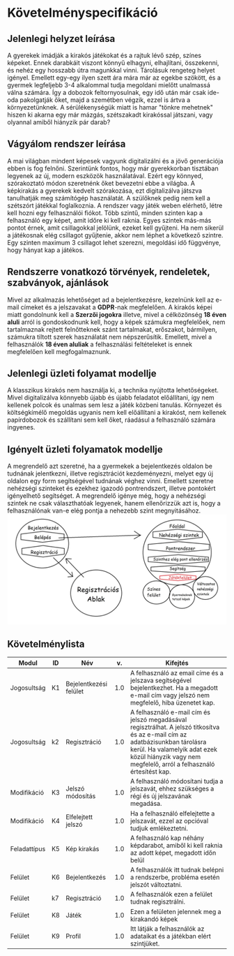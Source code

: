 # Követelményspecifikáció

## Jelenlegi helyzet leírása
A gyerekek imádják a kirakós játékokat és a rajtuk lévő szép, színes képeket. Ennek darabkáit viszont könnyű elhagyni, elhajlítani, összekenni, és nehéz egy hosszabb útra magunkkal vinni. Tárolásuk rengeteg helyet igényel. Emellett egy-egy ilyen szett ára mára már az egekbe szökött, és a gyermek legfeljebb 3-4 alkalommal tudja megoldani mielőtt unalmassá válna számára. Így a dobozok feltornyosulnak, egy idő után már csak ide-oda pakolgatják őket, majd a szemétben végzik, ezzel is ártva a környezetünknek. A sérülékenységük miatt is hamar "tönkre mehetnek" hiszen ki akarna egy már mázgás, szétszakadt kirakóssal játszani, vagy olyannal amiből hiányzik pár darab?

## Vágyálom rendszer leírása
A mai világban mindent képesek vagyunk digitalizálni és a jövő generációja ebben is fog felnőni.
Szerintünk fontos, hogy már gyerekkorban tisztában legyenek az új, modern eszközök használatával.
Ezért egy könnyed, szórakoztató módon szeretnénk őket bevezetni ebbe a világba.
A képkirakás a gyerekek kedvelt szórakozása, ezt digitalizálva játszva tanulhatják meg számítógép használatát.
A szülőknek pedig nem kell a szétszórt játékkal foglalkoznia.
A rendszer vagy játék weben elérhető, létre kell hozni egy felhasználói fiókot.
Több szintű, minden szinten kap a felhasználó egy képet, amit időre ki kell raknia.
Egyes szintek más-más pontot érnek, amit csillagokkal jelölünk, ezeket kell gyűjteni.
Ha nem sikerül a játékosnak elég csillagot gyűjtenie, akkor nem léphet a következő szintre.
Egy szinten maximum 3 csillagot lehet szerezni, megoldási idő függvénye, hogy hányat kap a játékos.

## Rendszerre vonatkozó törvények, rendeletek, szabványok, ajánlások
Mivel az alkalmazás lehetőséget ad a bejelentkezésre, kezelnünk kell az e-mail címeket és a jelszavakat a **GDPR**-nak megfelelően.
A kirakós képei miatt gondolnunk kell a **Szerzői jogokra** illetve, mivel a célközönség **18 éven aluli** arról is gondoskodnunk kell, hogy a képek számukra megfelelőek, nem tartalmaznak rejtett felnőtteknek szánt tartalmakat, erőszakot, bármilyen, számukra tiltott szerek használatát nem népszerűsítik.
Emellett, mivel a felhasználók **18 éven aluliak** a felhasználási feltételeket is ennek megfelelően kell megfogalmaznunk.

## Jelenlegi üzleti folyamat modellje
A klasszikus kirakós nem használja ki, a technika nyújtotta lehetőségeket. Mivel digitalizálva könnyebb újabb és újabb feladatot előállítani, így nem kellenek polcok és unalmas sem lesz a játék közbeni tanulás. Környezet és költségkímélő megoldás ugyanis nem kell előállítani a kirakóst, nem kellenek papírdobozok és szállítani sem kell őket, ráadásul a felhasználó számára ingyenes.

## Igényelt üzleti folyamatok modellje
A megrendelő azt szeretné, ha a gyermekek a bejelentkezés oldalon be tudnának jelentkezni, illetve regisztrációt kezdeményezni, melyet egy új oldalon egy form segítségével tudnának véghez vinni. Emellett szeretne nehézségi szinteket és ezekhez igazodó pontrendszert, illetve pontokért igényelhető segítséget. A megrendelő igénye még, hogy a nehézségi szintek ne csak választhatóak legyenek, hanem ellenőrizzük azt is, hogy a felhasználónak van-e elég pontja a nehezebb szint megnyitásához.
![modellrajz](igenyelt.jpg)

## Követelménylista

|Modul        | ID |Név                    | v.|Kifejtés                              |
|-------------|----|-----------------------|---|--------------------------------------|
| Jogosultság | K1 | Bejelentkezési felület | 1.0 |A felhasználó az email címe és a jelszava segítségével bejelentkezhet. Ha a megadott e-mail cím vagy jelszó nem megfelelő, hiba üzenetet kap.|
| Jogosultság | k2 | Regisztráció |1.0| A felhasználó e-mail cím és jelszó megadásával regisztrálhat. A jelszó titkosítva és az e-mail cím az adatbázisunkban tárolásra kerül. Ha valamelyik adat ezek közül hiányzik vagy nem megfelelő, arról a felhasználó értesítést kap.
| Modifikáció | K3 | Jelszó módosítás | 1.0 | A felhasználó módosítani tudja a jelszavát, ehhez szükséges a régi és új jelszavának megadása.|
| Modifikáció | K4| Elfelejtett jelszó | 1.0 | Ha a felhasználó elfelejtette a jelszavát, ezzel az opcióval tudjuk emlékeztetni. |
| Feladattípus | K5 | Kép kirakás | 1.0 | A felhasználó kap néhány képdarabot, amiből ki kell raknia az adott képet, megadott időn belül|
| Felület | K6 | Bejelentkezés | 1.0 | A felhasználók itt tudnak belépni a rendszerbe, probléma esetén jelszót változtatni. |
| Felület | k7 | Regisztráció | 1.0 | A felhasználók ezen a felület tudnak regisztrálni. |
| Felület | K8 | Játék | 1.0 |Ezen a felületen jelennek meg a kirakandó képek |
| Felület | K9 | Profil | 1.0 |Itt látják a felhasználók az adataikat és a játékban elért szintjüket. |